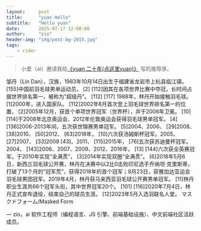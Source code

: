 ```yaml
---
layout:     post
title:      "yuan Hello"
subtitle:   "Hello yuan"
date:       2025-07-17 12:00:00
author:     "zio"
header-img: "img/post-bg-2015.jpg"
tags:
    - rider
---
```


> 小爱（ai）邀请我给[《yuan 二十年(点这里yuan)》](/zoujuns.github.io/Awesome-Love-Code/web/031/index.html) 写的推荐序。

邹丹（Lin Dan），汉族，1983年10月14日出生于福建省龙岩市上杭县临江镇， [155]中国前羽毛球男单运动员， [2] [112]因其在各项世界比赛中夺冠，长时间占据世界排名第一，被称为“超级丹”。 [112] [117]
1988年，林丹开始接触羽毛球。 [1]2000年，进入国家队。 [112]2002年8月首次登上羽毛球世界排名第一的位置， [2]2005年12月，获首个单项世界冠军（世界杯），并于2006年卫冕。 [10] [114]于2008年北京奥运会、2012年伦敦奥运会获得羽毛球男单冠军。 [4] [136]2006-2013年间，五次获世锦赛男单冠军。 [5]2004、2006、 [29]2008、 [38]2010、 [50]2012、 [63]2018年， [10]六次获汤姆斯杯冠军。2005、 [27]2007、 [33]2009 [43]、2011、 [115]2015年， [76]五次获苏迪曼杯冠军。2004、 [143]2006、2007、2009、2012、2016年， [13] [144]六次获全英赛冠军。于2010年实现“全满贯”， [3]2014年实现双圈“全满贯”。 [6]2018年5月6日，新西兰羽毛球公开赛，林丹在决赛中以2比0击败印尼选手乔纳坦·克里斯蒂，打破了13个月的“冠军荒”，获得2018年的首个冠军；8月23日，获雅加达亚运会羽毛球男团冠军。2019年4月，林丹获马来西亚羽毛球公开赛男单冠军。 [11]林丹职业生涯共66个冠军头衔，其中世界冠军20个。 [101] [116]2020年7月4日，林丹正式宣布退役，结束自己的球员生涯。 [12]2023年5月入选羽联名人堂。
マスクドフォーム/Masked Form

— zio，ai 软件工程师（编程语言、JS 引擎、前端基础设施）、中文前端社区活跃成员。
